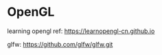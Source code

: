 # OpenGL
learning opengl
ref: https://learnopengl-cn.github.io

glfw: https://github.com/glfw/glfw.git
